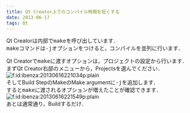 ```yaml
---
title: Qt Creator上でのコンパイル時間を短くする
date: 2013-06-17
tags: Qt
---
```


Qt Creatorは内部で<span style="font-family:monospace">make</span>を呼び出しています．<br /><span style="font-family:monospace">make</span>コマンドは<span style="font-family:monospace">-j</span>オプションをつけると，コンパイルを並列に行います．

Qt Creatorで<span style="font-family:monospace">make</span>に渡すオプションは，プロジェクトの設定から行います．<br />
まずQt Creator右部のメニューから，Projectsを選んでください．<br /><span itemscope itemtype="http://schema.org/Photograph"><img src="http://cdn-ak.f.st-hatena.com/images/fotolife/i/ibenza/20130616/20130616221034.png" alt="f:id:ibenza:20130616221034p:plain" title="f:id:ibenza:20130616221034p:plain" class="hatena-fotolife" itemprop="image"></span><br />
そしてBuild StepのMakeのMake argumentに<span style="font-family:monospace">-j</span>を追加します．<br />
すると<span style="font-family:monospace">make</span>に渡されるオプションが増えたことが確認できます．<br /><span itemscope itemtype="http://schema.org/Photograph"><img src="http://cdn-ak.f.st-hatena.com/images/fotolife/i/ibenza/20130616/20130616221549.png" alt="f:id:ibenza:20130616221549p:plain" title="f:id:ibenza:20130616221549p:plain" class="hatena-fotolife" itemprop="image"></span><br />
あとは通常通り，Buildするだけ．

